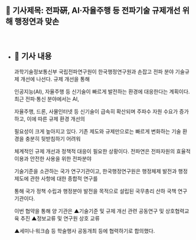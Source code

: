 ## 📰 기사제목: 전파硏, AI·자율주행 등 전파기술 규제개선 위해 행정연과 맞손


<br>

- ## 📄 기사 내용
  과학기술정보통신부 국립전파연구원이 한국행정연구원과 손잡고 전파 분야 기술규제 개선에 나선다. 규제 개선을 통해

  인공지능(AI), 자율주행 등 신기술이 빠르게 발전하는 환경에 대응한다는 계획이다. 최근 전파·통신 분야에서는 AI,

  자율주행, 드론, 사물인터넷 등 신기술이 급속히 확산되며 주파수 자원 수요가 증가하고, 이에 따른 규제 환경 개선의

  필요성이 크게 높아지고 있다. 기존 제도와 규제만으로는 빠르게 변화하는 기술 환경을 충분히 뒷받침하기 어려워

  체계적인 규제 개선과 정책적 대응이 필요한 상황이다. 전파연은 전파자원의 효율적 이용과 안전한 사용을 위한 전파분야

  기술기준을 소관하는 국가 연구기관이고, 한국행정연구원은 행정체제 발전과 행정제도에 관한 사항에 대한 종합적 연구를

  통해 국가 정책 수립과 행정분야 발전을 목적으로 설립된 국무총리 산하 국책 연구기관이다.

  이번 협약을 통해 양 기관은 ▲기술기준 및 규제 개선 관련 공동연구 및 상호협력교육 추진 ▲정보교류 및 연구원 상호 교류

  ▲세미나·워크숍 등 학술행사 공동개최 등에 협력하기로 합의했다.
